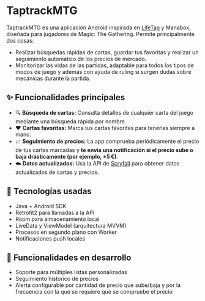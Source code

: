 # TaptrackMTG

TaptrackMTG es una aplicación Android inspirada en [LifeTap](https://lifetapapp.com/) y Manabox, diseñada para jugadores de Magic: The Gathering. Permite principalmente dos cosas:
- Realizar búsquedas rápidas de cartas, guardar tus favoritas y realizar un seguimiento automático de los precios de mercado.
- Monitorizar las vidas de las partidas, adaptable para todos los tipos de modos de juego y además con ayuda de ruling si surgen dudas sobre mecánicas durante la partida.

## ✨ Funcionalidades principales

- 🔍 **Búsqueda de cartas:** Consulta detalles de cualquier carta del juego mediante una búsqueda rápida por nombre.
- ❤️ **Cartas favoritas:** Marca tus cartas favoritas para tenerlas siempre a mano.
- 📈 **Seguimiento de precios:** La app comprueba periódicamente el precio de tus cartas marcadas y **te envía una notificación si el precio sube o baja drásticamente (por ejemplo, ±5 €)**.
- ☁️ **Datos actualizados:** Usa la API de [Scryfall](https://scryfall.com/docs/api) para obtener datos actualizados de cartas y precios.

## 📱 Tecnologías usadas

- Java + Android SDK
- Retrofit2 para llamadas a la API
- Room para almacenamiento local
- LiveData y ViewModel (arquitectura MVVM)
- Procesos en segundo plano con Worker
- Notificaciones push locales

## 🚧 Funcionalidades en desarrollo

- Soporte para múltiples listas personalizadas
- Seguimiento histórico de precios
- Alerta configurable por cantidad de precio que sube/baja y por la frecuencia con la que se requiere que se compruebe el precio

